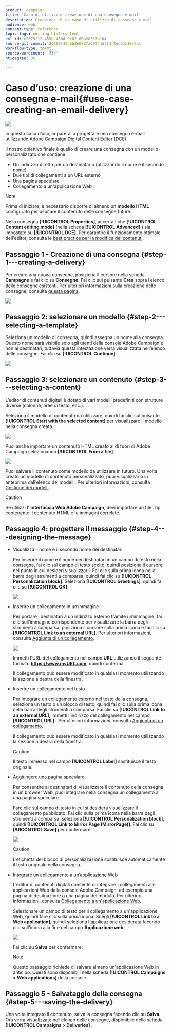 ```yaml
---
product: campaign
title: 'Caso di utilizzo: creazione di una consegna e-mail'
description: Creazione di un caso di utilizzo di consegna e-mail
audience: web
content-type: reference
topic-tags: editing-html-content
exl-id: e2679f12-459b-466d-9c82-60a28363b104
source-git-commit: 20509f44c5b8e0827a09f44dffdf2ec9d11652a1
workflow-type: tm+mt
source-wordcount: '734'
ht-degree: 0%

---
```


# Caso d’uso: creazione di una consegna e-mail{#use-case-creating-an-email-delivery}

![](../../assets/common.svg)

In questo caso d’uso, imparerai a progettare una consegna e-mail utilizzando Adobe Campaign Digital Content Editor (DCE).

Il nostro obiettivo finale è quello di creare una consegna con un modello personalizzato che contiene:

* Un indirizzo diretto per un destinatario (utilizzando il nome e il secondo nome)
* Due tipi di collegamenti a un URL esterno
* Una pagina speculare
* Collegamento a un&#39;applicazione Web

>[!NOTE]
>
>Prima di iniziare, è necessario disporre di almeno un **modello HTML** configurato per ospitare il contenuto delle consegne future.
>
>Nella consegna **[!UICONTROL Properties]**, accertati che **[!UICONTROL Content editing mode]** (nella scheda **[!UICONTROL Advanced]** ) sia impostato su **[!UICONTROL DCE]**. Per garantire il funzionamento ottimale dell&#39;editor, consulta le [best practice per la modifica dei contenuti](content-editing-best-practices.md).

## Passaggio 1 - Creazione di una consegna {#step-1---creating-a-delivery}

Per creare una nuova consegna, posiziona il cursore nella scheda **Campagne** e fai clic su **Consegne**. Fai clic sul pulsante **Crea** sopra l’elenco delle consegne esistenti. Per ulteriori informazioni sulla creazione delle consegne, consulta [questa pagina](../../delivery/using/about-email-channel.md).

![](assets/delivery_step_1.png)

## Passaggio 2: selezionare un modello {#step-2---selecting-a-template}

Seleziona un modello di consegna, quindi assegna un nome alla consegna. Questo nome sarà visibile solo agli utenti della console Adobe Campaign e non ai destinatari, tuttavia questa intestazione verrà visualizzata nell’elenco delle consegne. Fai clic su **[!UICONTROL Continue]**.

![](assets/dce_delivery_model.png)

## Passaggio 3: selezionare un contenuto {#step-3---selecting-a-content}

L’editor di contenuti digitali è dotato di vari modelli predefiniti con strutture diverse (colonne, aree di testo, ecc.).

Seleziona il modello di contenuto da utilizzare, quindi fai clic sul pulsante **[!UICONTROL Start with the selected content]** per visualizzare il modello nella consegna creata.

![](assets/dce_select_model.png)

Puoi anche importare un contenuto HTML creato al di fuori di Adobe Campaign selezionando **[!UICONTROL From a file]**.

![](assets/dce_select_from_file_template.png)

Puoi salvare il contenuto come modello da utilizzare in futuro. Una volta creato un modello di contenuto personalizzato, puoi visualizzarlo in anteprima dall’elenco dei modelli. Per ulteriori informazioni, consulta [Gestione dei modelli](template-management.md).

>[!CAUTION]
>
>Se utilizzi l&#39; **interfaccia Web Adobe Campaign**, devi importare un file .zip contenente il contenuto HTML e le immagini correlate.

## Passaggio 4: progettare il messaggio {#step-4---designing-the-message}

* Visualizza il nome e il secondo nome dei destinatari

   Per inserire il nome e il nome dei destinatari in un campo di testo nella consegna, fai clic sul campo di testo scelto, quindi posiziona il cursore nel punto in cui desideri visualizzarli. Fai clic sulla prima icona nella barra degli strumenti a comparsa, quindi fai clic su **[!UICONTROL Personalization block]**. Seleziona **[!UICONTROL Greetings]**, quindi fai clic su **[!UICONTROL OK]**.

   ![](assets/dce_personalizationblock_greetings.png)

* Inserire un collegamento in un’immagine

   Per portare i destinatari a un indirizzo esterno tramite un’immagine, fai clic sull’immagine corrispondente per visualizzare la barra degli strumenti a comparsa, posiziona il cursore sulla prima icona e fai clic su **[!UICONTROL Link to an external URL]**. Per ulteriori informazioni, consulta [Aggiunta di un collegamento](editing-content.md#adding-a-link).

   ![](assets/dce_externalpage.png)

   Immetti l&#39;URL del collegamento nel campo **URL** utilizzando il seguente formato **https://www.myURL.com**, quindi conferma.

   Il collegamento può essere modificato in qualsiasi momento utilizzando la sezione a destra della finestra.

* Inserire un collegamento nel testo

   Per integrare un collegamento esterno nel testo della consegna, seleziona un testo o un blocco di testo, quindi fai clic sulla prima icona nella barra degli strumenti a comparsa. Fai clic su **[!UICONTROL Link to an external URL]**, immetti l’indirizzo del collegamento nel campo **[!UICONTROL URL]** . Per ulteriori informazioni, consulta [Aggiunta di un collegamento](editing-content.md#adding-a-link).

   Il collegamento può essere modificato in qualsiasi momento utilizzando la sezione a destra della finestra.

   >[!CAUTION]
   >
   >Il testo immesso nel campo **[!UICONTROL Label]** sostituisce il testo originale.

* Aggiungere una pagina speculare

   Per consentire ai destinatari di visualizzare il contenuto della consegna in un browser Web, puoi integrare nella consegna un collegamento a una pagina speculare.

   Fare clic sul campo di testo in cui si desidera visualizzare il collegamento pubblicato. Fai clic sulla prima icona nella barra degli strumenti a comparsa, seleziona **[!UICONTROL Personalization block]**, quindi **[!UICONTROL Link to Mirror Page (MirrorPage)]**. Fai clic su **[!UICONTROL Save]** per confermare.

   ![](assets/dce_mirrorpage.png)

   >[!CAUTION]
   >
   >L’etichetta del blocco di personalizzazione sostituisce automaticamente il testo originale nella consegna.

* Integrare un collegamento a un’applicazione Web

   L’editor di contenuti digitali consente di integrare i collegamenti alle applicazioni Web dalla console Adobe Campaign, ad esempio una pagina di destinazione o una pagina del modulo. Per ulteriori informazioni, consulta [Collegamento a un&#39;applicazione Web](editing-content.md#link-to-a-web-application).

   Selezionare un campo di testo per il collegamento a un&#39;applicazione Web, quindi fare clic sulla prima icona. Scegli **[!UICONTROL Link to a Web application]**, quindi seleziona l&#39;applicazione desiderata facendo clic sull&#39;icona alla fine del campo **Applicazione web**.

   ![](assets/dce_webapp.png)

   Fai clic su **Salva** per confermare.

   >[!NOTE]
   >
   >Questo passaggio richiede di salvare almeno un&#39;applicazione Web in anticipo. Questi sono disponibili nella scheda **[!UICONTROL Campaigns > Web applications]** della console.

## Passaggio 5 - Salvataggio della consegna {#step-5---saving-the-delivery}

Una volta integrato il contenuto, salva la consegna facendo clic su **Salva**. Ora verrà visualizzato nell’elenco delle consegne, disponibile nella scheda **[!UICONTROL Campaigns > Deliveries]** .
